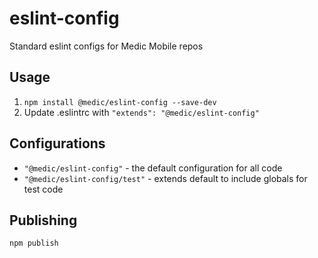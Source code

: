 # eslint-config

Standard eslint configs for Medic Mobile repos

## Usage

1. `npm install @medic/eslint-config --save-dev`
2. Update .eslintrc with `"extends": "@medic/eslint-config"`

## Configurations

- `"@medic/eslint-config"` - the default configuration for all code
- `"@medic/eslint-config/test"` - extends default to include globals for test code

## Publishing

`npm publish`
